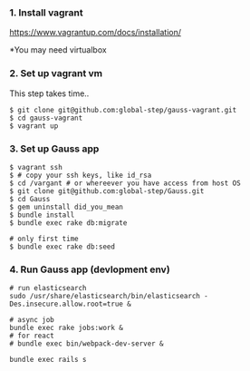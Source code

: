 ### 1. Install vagrant

https://www.vagrantup.com/docs/installation/

*You may need virtualbox

### 2. Set up vagrant vm

This step takes time.. 

```
$ git clone git@github.com:global-step/gauss-vagrant.git
$ cd gauss-vagrant
$ vagrant up
```

### 3. Set up Gauss app

```
$ vagrant ssh
$ # copy your ssh keys, like id_rsa
$ cd /vargant # or whereever you have access from host OS
$ git clone git@github.com:global-step/Gauss.git
$ cd Gauss
$ gem uninstall did_you_mean
$ bundle install
$ bundle exec rake db:migrate

# only first time
$ bundle exec rake db:seed
```

### 4. Run Gauss app (devlopment env)

```
# run elasticsearch
sudo /usr/share/elasticsearch/bin/elasticsearch -Des.insecure.allow.root=true & 

# async job
bundle exec rake jobs:work &
# for react 
# bundle exec bin/webpack-dev-server &

bundle exec rails s 
```
